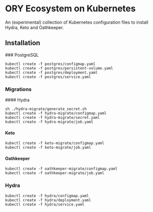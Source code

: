 # ORY Ecosystem on Kubernetes

An (experimental) collection of Kubernetes configuration files to install Hydra, Keto and Oathkeeper.

## Installation

### PostgreSQL
```
kubectl create -f postgres/configmap.yaml
kubectl create -f postgres/persistent-volume.yaml
kubectl create -f postgres/deployment.yaml
kubectl create -f postgres/service.yaml
```

### Migrations
#### Hydra
```
sh ./hydra-migrate/generate_secret.sh
kubectl create -f hydra-migrate/configmap.yaml
kubectl create -f hydra-migrate/secret.yaml
kubectl create -f hydra-migrate/job.yaml
```

#### Keto
```
kubectl create -f keto-migrate/configmap.yaml
kubectl create -f keto-migrate/job.yaml
```

#### Oathkeeper
```
kubectl create -f oathkeeper-migrate/configmap.yaml
kubectl create -f oathkeeper-migrate/job.yaml
```

### Hydra
```
kubectl create -f hydra/configmap.yaml
kubectl create -f hydra/deployment.yaml
kubectl create -f hydra/service.yaml
```
